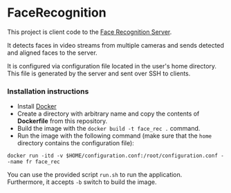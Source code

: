 # FaceRecognition
This project is client code to the [Face Recognition Server](https://github.com/maromcik/FaceRecognitionServer).

It detects faces in video streams from multiple cameras and sends detected and aligned faces to the server.

It is configured via configuration file located in the user's home directory. This file is generated by the server and sent over SSH to clients.

### Installation instructions
* Install [Docker](https://docs.docker.com/engine/install/ubuntu/)
* Create a directory with arbitrary name and copy the contents of **Dockerfile** from this repository.
* Build the image with the ```docker build -t face_rec .``` command.
* Run the image with the following command (make sure that the ```home``` directory contains the configuration file): 
```shell
docker run -itd -v $HOME/configuration.conf:/root/configuration.conf --name fr face_rec
```

You can use the provided script ```run.sh``` to run the application. \
Furthermore, it accepts ```-b``` switch to build the image.